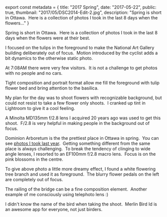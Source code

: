 export const metadata = { title: "2017 Spring", date: "2017-05-22", public: true, thumbnail: "2017/05/DSC2014-Edit-2.jpg", description: "Spring is short in Ottawa.  Here is a collection of photos I took in the last 8 days when the flowers..." }

Spring is short in Ottawa.  Here is a collection of photos I took in the last 8 days when the flowers were at their best.

I focused on the tulips in the foreground to make the National Art Gallery building deliberately out of focus.  Motion introduced by the cyclist adds a bit dynamics to the otherwise static photo.

<BlogPhoto alt="" url="http://pixontrips.com/wp-content/uploads/2017/05/DSC1893.jpg" href="http://pixontrips.com/2017-spring/ottawa-tulip-festival-5/" caption="Cyclist passing tulip field in Major's Hill Park, Ottawa." />

At 7:08AM there were very few visitors.  It is not a challenge to get photos with no people and no cars.

<BlogPhoto alt="" url="http://pixontrips.com/wp-content/uploads/2017/05/DSC1900-Edit.jpg" href="http://pixontrips.com/2017-spring/ottawa-tulip-festival-6/" caption="Ottawa Tulip Festival with Notre-Dame Cathedral Basilica in the background" />

Tight composition and portrait format allow me fill the foreground with tulip flower bed and bring attention to the basilica.

<BlogPhoto alt="" url="http://pixontrips.com/wp-content/uploads/2017/05/DSC1904-Edit.jpg" href="http://pixontrips.com/2017-spring/ottawa-tulip-festival-7/" caption="Ottawa Tulip Festival with Notre-Dame Cathedral Basilica in the background" />

My plan for the day was to shoot flowers with recognizable background, but could not resist to take a few flower only shoots.  I cranked up tint in Lightroom to give it a cool feeling.

<BlogPhoto alt="Ottawa Tulip Festival" url="http://pixontrips.com/wp-content/uploads/2017/05/DSC1925.jpg" href="http://pixontrips.com/2017-spring/ottawa-tulip-festival-8/" caption="Ottawa Tulip Festival" />

A Minolta MD135mm f/2.8 lens I acquired 20 years ago was used to get this shoot.  F/2.8 is very helpful in making people in the background out of focus.

<BlogPhoto alt="" url="http://pixontrips.com/wp-content/uploads/2017/05/DSC1937.jpg" href="http://pixontrips.com/2017-spring/ottawa-tulip-festival-9/" caption="Ottawa Tulip Festival at Dow's Lake" />

Dominion Arboretum is the the prettiest place in Ottawa in spring.  You can see [photos I took last year](http://pixontrips.com/blogs/spring-is-finally-here-in-ottawa/).  Getting something different from the same place is always challenging.  To break the tendency of clinging to wide angle lenses, I resorted to an EF100mm f/2.8 macro lens.  Focus is on the pink blossoms in the centre.

<BlogPhoto alt="" url="http://pixontrips.com/wp-content/uploads/2017/05/DSC2014-Edit.jpg" href="http://pixontrips.com/2017-spring/pink-and-white-flowering-trees/" caption="Pink and white flowering trees in Ottawa" />

To give above photo a little more dreamy effect, I found a white flowering tree branch and used it as foreground.  The blurry flower pedals on the left are completely out of focus.

<BlogPhoto alt="" url="http://pixontrips.com/wp-content/uploads/2017/05/Pink-and-white-flowering-trees-.jpg" href="http://pixontrips.com/product/pink-and-white-flowering-trees/pink-and-white-flowering-trees-pix-on-trips/" caption="Pink and white flowering trees - Pix on Trips" />

The railing of the bridge can be a fine composition element.  Another example of me consciously using telephoto lens :)

<BlogPhoto alt="" url="http://pixontrips.com/wp-content/uploads/2017/05/DSC2039-Edit.jpg" href="http://pixontrips.com/2017-spring/people-enjoy-spring-in-ottawa/" caption="Women jogging in the Dominion Arboretum of Ottawa to enjoy the Victoria long weekend." />

I didn't know the name of the bird when taking the shoot.  Merlin Bird Id is an awesome app for everyone, not just birders.

<BlogPhoto alt="" url="http://pixontrips.com/wp-content/uploads/2017/05/DSC2075.jpg" href="http://pixontrips.com/2017-spring/baltimore-orioles-icterus-galbula/" caption="Baltimore Orioles (Icterus Galbula) perches on a pink flowering tree branch" />

